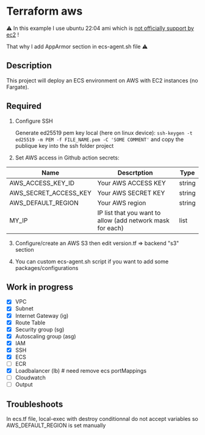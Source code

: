 # Terraform aws

:warning: In this example I use ubuntu 22:04 ami which is [not officially support by ec2](https://github.com/aws/amazon-ecs-agent/issues/3227) !

That why I add AppArmor section in ecs-agent.sh file :warning:

## Description

This project will deploy an ECS environment on AWS with EC2 instances (no Fargate).

## Required

1. Configure SSH

    Generate ed25519 pem key local (here on linux device): `ssh-keygen -t ed25519 -m PEM -f FILE_NAME.pem -C 'SOME COMMENT'` and copy the publique key into the ssh folder project

2. Set AWS access in Github action secrets:

| Name | Descrtption | Type |
| --- | --- | --- |
|AWS_ACCESS_KEY_ID | Your AWS ACCESS KEY | string |
|AWS_SECRET_ACCESS_KEY| Your AWS SECRET KEY | string |
|AWS_DEFAULT_REGION | Your AWS region | string |
| MY_IP | IP list that you want to allow (add network mask for each) | list |

3. Configure/create an AWS S3 then edit version.tf => backend "s3" section

4. You can custom ecs-agent.sh script if you want to add some packages/configurations

## Work in progress

- [X] VPC
- [X] Subnet
- [X] Internet Gateway (ig)
- [X] Route Table
- [X] Security group (sg)
- [X] Autoscaling group (asg)
- [X] IAM
- [X] SSH
- [X] ECS
- [ ] ECR
- [X] Loadbalancer (lb) # need remove ecs portMappings
- [ ] Cloudwatch
- [ ] Output

## Troubleshoots

In ecs.tf file, local-exec with destroy conditionnal do not accept variables so AWS_DEFAULT_REGION is set manually
